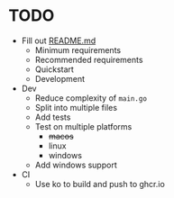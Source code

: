 # TODO

* Fill out [README.md](README.md)
  * Minimum requirements
  * Recommended requirements
  * Quickstart
  * Development
* Dev
  * Reduce complexity of `main.go`
  * Split into multiple files
  * Add tests
  * Test on multiple platforms
    * ~~macos~~
    * linux
    * windows
  * Add windows support
* CI
  * Use ko to build and push to ghcr.io
